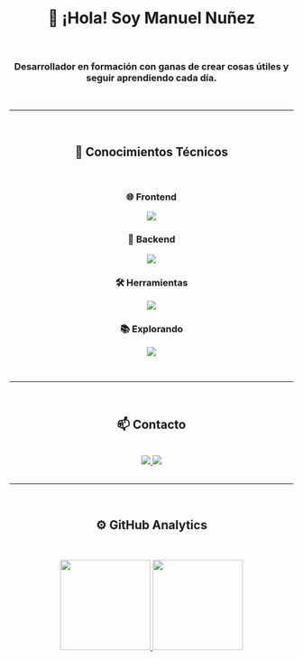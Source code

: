 <br>

<h1 align="center">👋 ¡Hola! Soy Manuel Nuñez</h1>

<br clear="both">

<h3 align="center">Desarrollador en formación con ganas de crear cosas útiles y seguir aprendiendo cada día.</h3>

<br>

<hr>

<br>

<h2 align="center">🚀 Conocimientos Técnicos</h2>

<br>

<h3 align="center">🌐 Frontend</h3> 
<p align="center">
  <a href="">
    <img src="https://skillicons.dev/icons?i=html,css,js,bootstrap&perline=14"/>
  </a>
</p>

<h3 align="center">🔧 Backend</h3> 
<p align="center">
  <a href="">
    <img src="https://skillicons.dev/icons?i=nodejs,express,postgres,sequelize&perline=14" />
  </a>
</p>

<h3 align="center">🛠️ Herramientas </h3> 
<p align="center">
  <a href="">
    <img src="https://skillicons.dev/icons?i=git,github,vscode,pycharm,ps&perline=14" />
  </a>
</p>

<h3 align="center">📚 Explorando</h3> 
<p align="center">
  <a href="">
    <img src="https://skillicons.dev/icons?i=angular,mongodb,py,react,tailwind,ts&perline=14" />
  </a>
</p>

<br>

<hr>

<br>

<h2 align="center">📫 Contacto </h2>

<br>

<div align="center">
   <a href="mailto:menegerdelen@gmail.com">
      <img src="https://skillicons.dev/icons?i=gmail&perline=14" />
   </a>
   <a href="https://www.linkedin.com/in/menegerdelen/">
      <img src="https://skillicons.dev/icons?i=linkedin&perline=14" />
   </a>
   
</div>

<br>

<hr>

<br>

<h2 align="center">⚙️ GitHub Analytics </h2>

<br>

<p align="center">
<a href="https://github.com/menegerdelen">
  <img height="160em" src="https://github-readme-stats-eight-theta.vercel.app/api?username=menegerdelen&show_icons=true&theme=algolia&include_all_commits=true&count_private=true"/>
  <img height="160em" src="https://github-readme-stats-eight-theta.vercel.app/api/top-langs/?username=menegerdelen&layout=compact&langs_count=8&theme=algolia"/>
</a>
</p>

<br>
